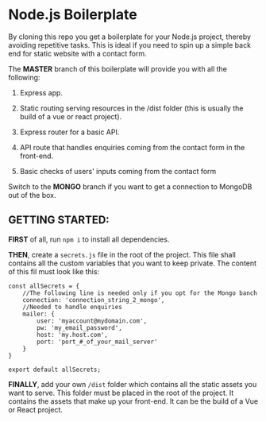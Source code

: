 # Node.js Boilerplate #

By cloning this repo you get a boilerplate for your Node.js project, thereby avoiding repetitive tasks. This is ideal if you need to spin up a simple back end for static website with a contact form.

The **MASTER** branch of this boilerplate will provide you with all the following:

1. Express app.

2. Static routing serving resources in the /dist folder (this is usually the build of a vue or react project). 

3. Express router for a basic API.

4. API route that handles enquiries coming from the contact form in the front-end.

5. Basic checks of users' inputs coming from the contact form

Switch to the **MONGO** branch if you want to get a connection to MongoDB out of the box.

## GETTING STARTED: ##

**FIRST** of all, run `npm i` to install all dependencies.

**THEN**, create a `secrets.js` file in the root of the project. This file shall contains all the custom variables that you want to keep private. The content of this fil must look like this:

```
const allSecrets = {
    //The following line is needed only if you opt for the Mongo banch
    connection: 'connection_string_2_mongo', 
    //Needed to handle enquiries
    mailer: {
        user: 'myaccount@mydomain.com',
        pw: 'my_email_password',
        host: 'my.host.com',
        port: 'port_#_of_your_mail_server'
    }
}

export default allSecrets;
```

**FINALLY**, add your own `/dist` folder which contains all the static assets you want to serve. This folder must be placed in the root of the project. It contains the assets that make up your front-end. It can be the build of a Vue or React project.